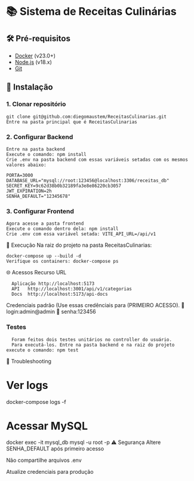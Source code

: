 # 📚 Sistema de Receitas Culinárias

## 🛠 Pré-requisitos
- [Docker](https://www.docker.com/get-started) (v23.0+)
- [Node.js](https://nodejs.org/) (v18.x)
- [Git](https://git-scm.com/)

## 🚀 Instalação

### 1. Clonar repositório
    git clone git@github.com:diegomaustem/ReceitasCulinarias.git
    Entre na pasta principal que é ReceitasCulinarias
    
### 2. Configurar Backend
    Entre na pasta backend
    Execute o comando: npm install
    Crie .env na pasta backend com essas variáveis setadas com os mesmos valores abaixo:

    PORTA=3000
    DATABASE_URL="mysql://root:123456@localhost:3306/receitas_db"
    SECRET_KEY=9c62d38b0b32189fa3e8e86220cb3057
    JWT_EXPIRATION=2h
    SENHA_DEFAULT="12345678"
    
### 3. Configurar Frontend
    Agora acesse a pasta frontend
    Execute o comando dentro dela: npm install
    Crie .env com essa variável setada: VITE_API_URL=/api/v1

🐳 Execução
Na raiz do projeto na pasta ReceitasCulinarias:

    docker-compose up --build -d
    Verifique os containers: docker-compose ps
    
🌐 Acessos
Recurso	URL

      Aplicação	http://localhost:5173
      API	http://localhost:3001/api/v1/categorias
      Docs	http://localhost:5173/api-docs
      
Credenciais padrão (Use essas credênciais para (PRIMEIRO ACESSO).
🔑 login:admin@admin
🔑 senha:123456

### Testes 
      Foram feitos dois testes unitários no controller do usuário.
      Para executá-los. Entre na pasta backend e na raiz do projeto execute o comando: npm test

🔧 Troubleshooting
# Ver logs
docker-compose logs -f

# Acessar MySQL
docker exec -it mysql_db mysql -u root -p
⚠️ Segurança
Altere SENHA_DEFAULT após primeiro acesso

Não compartilhe arquivos .env

Atualize credenciais para produção
